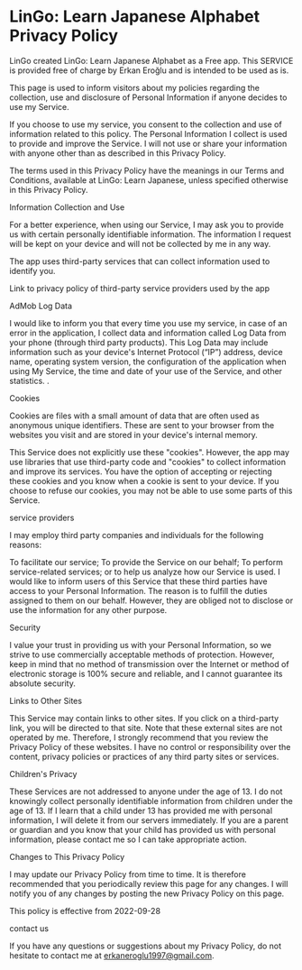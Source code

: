 # LinGo: Learn Japanese Alphabet Privacy Policy

LinGo created LinGo: Learn Japanese Alphabet as a Free app. This SERVICE is provided free of charge by Erkan Eroğlu and is intended to be used as is.

This page is used to inform visitors about my policies regarding the collection, use and disclosure of Personal Information if anyone decides to use my Service.

If you choose to use my service, you consent to the collection and use of information related to this policy. The Personal Information I collect is used to provide and improve the Service. I will not use or share your information with anyone other than as described in this Privacy Policy.

The terms used in this Privacy Policy have the meanings in our Terms and Conditions, available at LinGo: Learn Japanese, unless specified otherwise in this Privacy Policy.

Information Collection and Use

For a better experience, when using our Service, I may ask you to provide us with certain personally identifiable information. The information I request will be kept on your device and will not be collected by me in any way.

The app uses third-party services that can collect information used to identify you.

Link to privacy policy of third-party service providers used by the app

AdMob Log Data

I would like to inform you that every time you use my service, in case of an error in the application, I collect data and information called Log Data from your phone (through third party products). This Log Data may include information such as your device's Internet Protocol (“IP”) address, device name, operating system version, the configuration of the application when using My Service, the time and date of your use of the Service, and other statistics. .

Cookies

Cookies are files with a small amount of data that are often used as anonymous unique identifiers. These are sent to your browser from the websites you visit and are stored in your device's internal memory.

This Service does not explicitly use these "cookies". However, the app may use libraries that use third-party code and "cookies" to collect information and improve its services. You have the option of accepting or rejecting these cookies and you know when a cookie is sent to your device. If you choose to refuse our cookies, you may not be able to use some parts of this Service.

service providers

I may employ third party companies and individuals for the following reasons:

To facilitate our service; To provide the Service on our behalf; To perform service-related services; or to help us analyze how our Service is used. I would like to inform users of this Service that these third parties have access to your Personal Information. The reason is to fulfill the duties assigned to them on our behalf. However, they are obliged not to disclose or use the information for any other purpose.

Security

I value your trust in providing us with your Personal Information, so we strive to use commercially acceptable methods of protection. However, keep in mind that no method of transmission over the Internet or method of electronic storage is 100% secure and reliable, and I cannot guarantee its absolute security.

Links to Other Sites

This Service may contain links to other sites. If you click on a third-party link, you will be directed to that site. Note that these external sites are not operated by me. Therefore, I strongly recommend that you review the Privacy Policy of these websites. I have no control or responsibility over the content, privacy policies or practices of any third party sites or services.

Children's Privacy

These Services are not addressed to anyone under the age of 13. I do not knowingly collect personally identifiable information from children under the age of 13. If I learn that a child under 13 has provided me with personal information, I will delete it from our servers immediately. If you are a parent or guardian and you know that your child has provided us with personal information, please contact me so I can take appropriate action.

Changes to This Privacy Policy

I may update our Privacy Policy from time to time. It is therefore recommended that you periodically review this page for any changes. I will notify you of any changes by posting the new Privacy Policy on this page.

This policy is effective from 2022-09-28

contact us

If you have any questions or suggestions about my Privacy Policy, do not hesitate to contact me at erkaneroglu1997@gmail.com.
